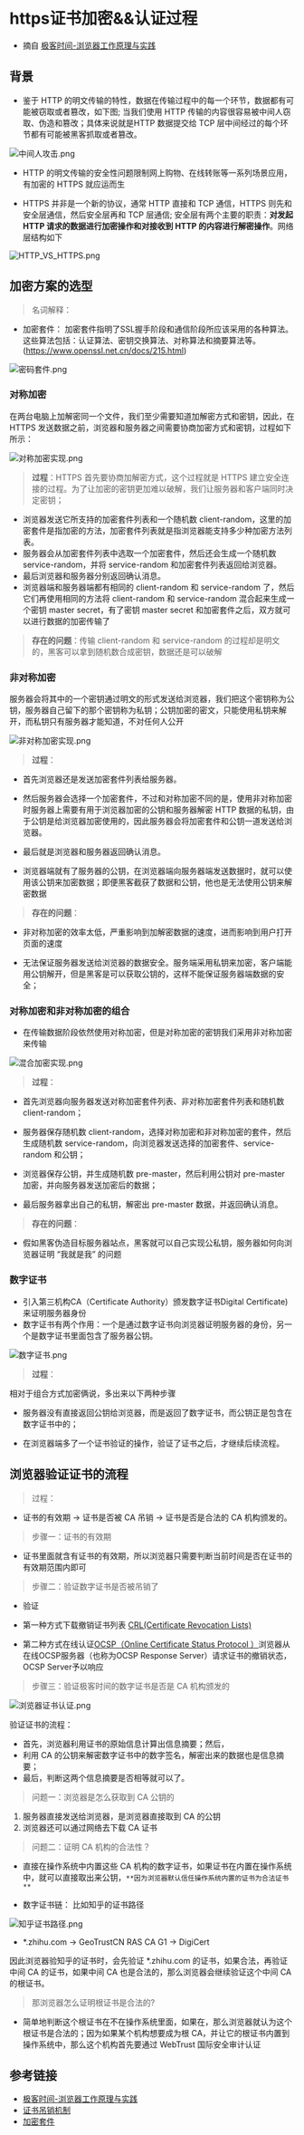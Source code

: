 # https证书加密&&认证过程

- 摘自 [极客时间-浏览器工作原理与实践](https://time.geekbang.org/column/article/180213)

## 背景

- 鉴于 HTTP 的明文传输的特性，数据在传输过程中的每一个环节，数据都有可能被窃取或者篡改，如下图; 当我们使用 HTTP 传输的内容很容易被中间人窃取、伪造和篡改；具体来说就是HTTP 数据提交给 TCP 层中间经过的每个环节都有可能被黑客抓取或者篡改。


![中间人攻击.png](https://p6-juejin.byteimg.com/tos-cn-i-k3u1fbpfcp/df21d2b8241840ec9add96c75e4023d0~tplv-k3u1fbpfcp-watermark.image?)

- HTTP 的明文传输的安全性问题限制网上购物、在线转账等一系列场景应用，有加密的 HTTPS 就应运而生


- HTTPS 并非是一个新的协议，通常 HTTP 直接和 TCP 通信，HTTPS 则先和安全层通信，然后安全层再和 TCP 层通信; 安全层有两个主要的职责：**对发起 HTTP 请求的数据进行加密操作和对接收到 HTTP 的内容进行解密操作**。网络层结构如下

![HTTP_VS_HTTPS.png](https://p1-juejin.byteimg.com/tos-cn-i-k3u1fbpfcp/faf00110dab44e2a956f13535798f5ec~tplv-k3u1fbpfcp-watermark.image?)

## 加密方案的选型

> 名词解释：

- 加密套件： 加密套件指明了SSL握手阶段和通信阶段所应该采用的各种算法。这些算法包括：认证算法、密钥交换算法、对称算法和摘要算法等。(https://www.openssl.net.cn/docs/215.html)

![密码套件.png](https://p6-juejin.byteimg.com/tos-cn-i-k3u1fbpfcp/5166e9e55eda4136a1d6bfa43ac1ec39~tplv-k3u1fbpfcp-watermark.image?)

### 对称加密

在两台电脑上加解密同一个文件，我们至少需要知道加解密方式和密钥，因此，在 HTTPS 发送数据之前，浏览器和服务器之间需要协商加密方式和密钥，过程如下所示：

![对称加密实现.png](https://p3-juejin.byteimg.com/tos-cn-i-k3u1fbpfcp/ce75d0cde7b249d78748b2fa78a20716~tplv-k3u1fbpfcp-watermark.image?)

> **过程**：HTTPS 首先要协商加解密方式，这个过程就是 HTTPS 建立安全连接的过程。为了让加密的密钥更加难以破解，我们让服务器和客户端同时决定密钥；
- 浏览器发送它所支持的加密套件列表和一个随机数 client-random，这里的加密套件是指加密的方法，加密套件列表就是指浏览器能支持多少种加密方法列表。
- 服务器会从加密套件列表中选取一个加密套件，然后还会生成一个随机数 service-random，并将 service-random 和加密套件列表返回给浏览器。
- 最后浏览器和服务器分别返回确认消息。
- 浏览器端和服务器端都有相同的 client-random 和 service-random 了，然后它们再使用相同的方法将 client-random 和 service-random 混合起来生成一个密钥 master secret，有了密钥 master secret 和加密套件之后，双方就可以进行数据的加密传输了

> **存在的问题**：传输 client-random 和 service-random 的过程却是明文的，黑客可以拿到随机数合成密钥，数据还是可以破解


### 非对称加密

服务器会将其中的一个密钥通过明文的形式发送给浏览器，我们把这个密钥称为公钥，服务器自己留下的那个密钥称为私钥；公钥加密的密文，只能使用私钥来解开，而私钥只有服务器才能知道，不对任何人公开

![非对称加密实现.png](https://p9-juejin.byteimg.com/tos-cn-i-k3u1fbpfcp/adadd728849d4120963e431b71e7ed7c~tplv-k3u1fbpfcp-watermark.image?)

> **过程**：

- 首先浏览器还是发送加密套件列表给服务器。
- 然后服务器会选择一个加密套件，不过和对称加密不同的是，使用非对称加密时服务器上需要有用于浏览器加密的公钥和服务器解密 HTTP 数据的私钥，由于公钥是给浏览器加密使用的，因此服务器会将加密套件和公钥一道发送给浏览器。
- 最后就是浏览器和服务器返回确认消息。

- 浏览器端就有了服务器的公钥，在浏览器端向服务器端发送数据时，就可以使用该公钥来加密数据；即便黑客截获了数据和公钥，他也是无法使用公钥来解密数据


> **存在的问题**：

- 非对称加密的效率太低，严重影响到加解密数据的速度，进而影响到用户打开页面的速度

- 无法保证服务器发送给浏览器的数据安全。服务端采用私钥来加密，客户端能用公钥解开，但是黑客是可以获取公钥的，这样不能保证服务器端数据的安全；


### 对称加密和非对称加密的组合

- 在传输数据阶段依然使用对称加密，但是对称加密的密钥我们采用非对称加密来传输

![混合加密实现.png](https://p6-juejin.byteimg.com/tos-cn-i-k3u1fbpfcp/40e18c54d931461ab1c64902c3ecb597~tplv-k3u1fbpfcp-watermark.image?)

> **过程**：

- 首先浏览器向服务器发送对称加密套件列表、非对称加密套件列表和随机数 client-random；

- 服务器保存随机数 client-random，选择对称加密和非对称加密的套件，然后生成随机数 service-random，向浏览器发送选择的加密套件、service-random 和公钥；

- 浏览器保存公钥，并生成随机数 pre-master，然后利用公钥对 pre-master 加密，并向服务器发送加密后的数据；

- 最后服务器拿出自己的私钥，解密出 pre-master 数据，并返回确认消息。

> **存在的问题**：

- 假如黑客伪造目标服务器站点，黑客就可以自己实现公私钥，服务器如何向浏览器证明 “我就是我” 的问题


### 数字证书

- 引入第三机构CA（Certificate Authority）颁发数字证书Digital Certificate)来证明服务器身份
- 数字证书有两个作用：一个是通过数字证书向浏览器证明服务器的身份，另一个是数字证书里面包含了服务器公钥。

![数字证书.png](https://p6-juejin.byteimg.com/tos-cn-i-k3u1fbpfcp/06e04696db9d4af59fedb05ba2f1f6ad~tplv-k3u1fbpfcp-watermark.image?)

 > **过程**：

相对于组合方式加密俩说，多出来以下两种步骤

- 服务器没有直接返回公钥给浏览器，而是返回了数字证书，而公钥正是包含在数字证书中的；

- 在浏览器端多了一个证书验证的操作，验证了证书之后，才继续后续流程。



## 浏览器验证证书的流程

> 过程：

- 证书的有效期 -> 证书是否被 CA 吊销 -> 证书是否是合法的 CA 机构颁发的。


> 步骤一：证书的有效期

- 证书里面就含有证书的有效期，所以浏览器只需要判断当前时间是否在证书的有效期范围内即可

> 步骤二：验证数字证书是否被吊销了

- 验证
- 第一种方式下载撤销证书列表 [CRL(Certificate Revocation Lists)](https://link.zhihu.com/?target=https%3A//tools.ietf.org/html/rfc5280)

- 第二种方式在线认证[OCSP（Online Certificate Status Protocol ）](https://link.zhihu.com/?target=https%3A//tools.ietf.org/html/rfc2560)浏览器从在线OCSP服务器（也称为OCSP Response Server）请求证书的撤销状态，OCSP Server予以响应


> 步骤三：验证极客时间的数字证书是否是 CA 机构颁发的

 
![浏览器证书认证.png](https://p6-juejin.byteimg.com/tos-cn-i-k3u1fbpfcp/9f59a8b35b9f43b2b3b48ded409c9ffc~tplv-k3u1fbpfcp-watermark.image?)

验证证书的流程：
 - 首先，浏览器利用证书的原始信息计算出信息摘要；然后，
 - 利用 CA 的公钥来解密数字证书中的数字签名，解密出来的数据也是信息摘要；
 - 最后，判断这两个信息摘要是否相等就可以了。

 >问题一：浏览器是怎么获取到 CA 公钥的

 1. 服务器直接发送给浏览器，是浏览器直接取到 CA 的公钥
 2. 浏览器还可以通过网络去下载 CA 证书

 > 问题二：证明 CA 机构的合法性？

- 直接在操作系统中内置这些 CA 机构的数字证书，如果证书在内置在操作系统中，就可以直接取出来公钥，`**因为浏览器默认信任操作系统内置的证书为合法证书**`

- 数字证书链：
比如知乎的证书路径


![知乎证书路径.png](https://p6-juejin.byteimg.com/tos-cn-i-k3u1fbpfcp/30655d20364d406f8fdeec0e3219f205~tplv-k3u1fbpfcp-watermark.image?)

 - *.zhihu.com -> GeoTrustCN RAS CA G1 -> DigiCert

 因此浏览器验知乎的证书时，会先验证 *.zhihu.com 的证书，如果合法，再验证中间 CA 的证书，如果中间 CA 也是合法的，那么浏览器会继续验证这个中间 CA 的根证书。

> 那浏览器怎么证明根证书是合法的?

- 简单地判断这个根证书在不在操作系统里面，如果在，那么浏览器就认为这个根证书是合法的；因为如果某个机构想要成为根 CA，并让它的根证书内置到操作系统中，那么这个机构首先要通过 WebTrust 国际安全审计认证


## 参考链接

- [极客时间-浏览器工作原理与实践](https://time.geekbang.org/column/article/180213)
- [证书吊销机制](https://zhuanlan.zhihu.com/p/75475419)
- [加密套件](https://www.openssl.net.cn/docs/215.html)
